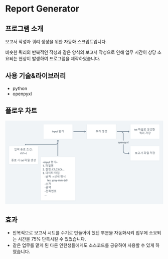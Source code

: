 # Report Generator

## 프로그램 소개

보고서 작성과 쿼리 생성을 위한 자동화 스크립트입니다.

비슷한 쿼리의 반복적인 작성과 같은 양식의 보고서 작성으로 인해 업무 시간이 상당 소요되는 현상이 발생하여 프로그램을 제작하였습니다.

## 사용 기술&라이브러리

- python
- openpyxl

## 플로우 차트

![report_generator_flowchart](/images/markdown/report_generator_flowchart.png)

## 효과

- 반복적으로 보고서 시트를 수기로 만들어야 했던 부분을 자동화시켜 업무에 소요되는 시간을 75% 단축시킬 수 있었습니다.
- 같은 업무를 맡게 된 다른 인턴생들에게도 소스코드를 공유하여 사용할 수 있게 하였습니다.
